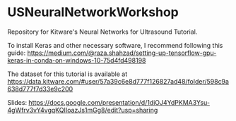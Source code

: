 # USNeuralNetworkWorkshop

Repository for Kitware's Neural Networks for Ultrasound Tutorial.

To install Keras and other necessary software, I recommend following this guide: 
https://medium.com/@raza.shahzad/setting-up-tensorflow-gpu-keras-in-conda-on-windows-10-75d4fd498198

The dataset for this tutorial is available at 
https://data.kitware.com/#user/57a39c6e8d777f126827ad48/folder/598c9a638d777f7d33e9c200

Slides: https://docs.google.com/presentation/d/1diOJ4YdPKMA3Ysu-4gWfrv3vY4vgqKQIIoazJs1mGg8/edit?usp=sharing
